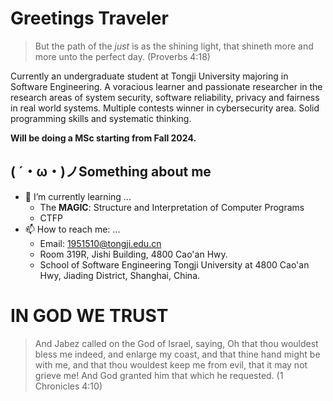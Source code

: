 # Greetings Traveler

> But the path of the *just* is as the shining light, that shineth more and more unto the perfect day.
> (Proverbs 4:18)

Currently an undergraduate student at Tongji University majoring in Software Engineering. A voracious learner and passionate researcher in the research areas of system security, software reliability, privacy and fairness in real world systems. Multiple contests winner in cybersecurity area. Solid programming skills and systematic thinking. 

**Will be doing a MSc starting from Fall 2024.**


## ( ´・ω・)ノSomething about me

- 🌱 I’m currently learning ...
  - The **MAGIC**: Structure and Interpretation of Computer Programs
  - CTFP
- 📫 How to reach me: ...
  - Email: 1951510@tongji.edu.cn
  - Room 319R, Jishi Building, 4800 Cao'an Hwy.
  - School of Software Engineering Tongji University at 4800 Cao'an Hwy, Jiading District, Shanghai, China.


# IN GOD WE TRUST

> And Jabez called on the God of Israel, saying, Oh that thou wouldest bless me indeed, and enlarge my coast, and that thine hand might be with me, and that thou wouldest keep me from evil, that it may not grieve me! And God granted him that which he requested.
> (1 Chronicles 4:10)

